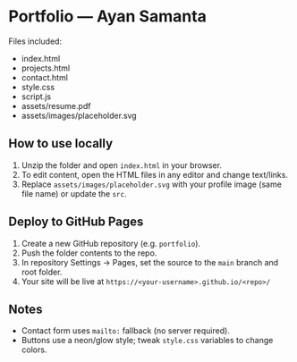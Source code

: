 # Portfolio — Ayan Samanta

Files included:
- index.html
- projects.html
- contact.html
- style.css
- script.js
- assets/resume.pdf
- assets/images/placeholder.svg

## How to use locally
1. Unzip the folder and open `index.html` in your browser.
2. To edit content, open the HTML files in any editor and change text/links.
3. Replace `assets/images/placeholder.svg` with your profile image (same file name) or update the `src`.

## Deploy to GitHub Pages
1. Create a new GitHub repository (e.g. `portfolio`).
2. Push the folder contents to the repo.
3. In repository Settings → Pages, set the source to the `main` branch and root folder.
4. Your site will be live at `https://<your-username>.github.io/<repo>/`

## Notes
- Contact form uses `mailto:` fallback (no server required).
- Buttons use a neon/glow style; tweak `style.css` variables to change colors.
